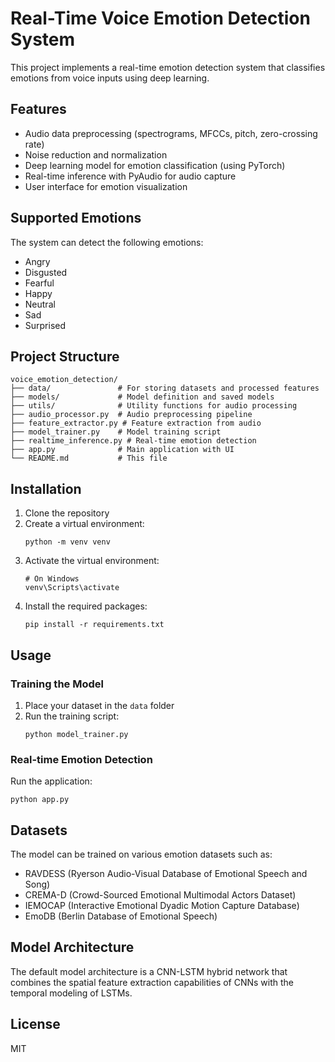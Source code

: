 # Real-Time Voice Emotion Detection System

This project implements a real-time emotion detection system that classifies emotions from voice inputs using deep learning.

## Features

- Audio data preprocessing (spectrograms, MFCCs, pitch, zero-crossing rate)
- Noise reduction and normalization
- Deep learning model for emotion classification (using PyTorch)
- Real-time inference with PyAudio for audio capture
- User interface for emotion visualization

## Supported Emotions

The system can detect the following emotions:
- Angry
- Disgusted
- Fearful
- Happy
- Neutral
- Sad
- Surprised

## Project Structure

```
voice_emotion_detection/
├── data/               # For storing datasets and processed features
├── models/             # Model definition and saved models
├── utils/              # Utility functions for audio processing
├── audio_processor.py  # Audio preprocessing pipeline
├── feature_extractor.py # Feature extraction from audio
├── model_trainer.py    # Model training script
├── realtime_inference.py # Real-time emotion detection
├── app.py              # Main application with UI
└── README.md           # This file
```

## Installation

1. Clone the repository
2. Create a virtual environment:
   ```
   python -m venv venv
   ```
3. Activate the virtual environment:
   ```
   # On Windows
   venv\Scripts\activate
   ```
4. Install the required packages:
   ```
   pip install -r requirements.txt
   ```

## Usage

### Training the Model

1. Place your dataset in the `data` folder
2. Run the training script:
   ```
   python model_trainer.py
   ```

### Real-time Emotion Detection

Run the application:
```
python app.py
```

## Datasets

The model can be trained on various emotion datasets such as:
- RAVDESS (Ryerson Audio-Visual Database of Emotional Speech and Song)
- CREMA-D (Crowd-Sourced Emotional Multimodal Actors Dataset)
- IEMOCAP (Interactive Emotional Dyadic Motion Capture Database)
- EmoDB (Berlin Database of Emotional Speech)

## Model Architecture

The default model architecture is a CNN-LSTM hybrid network that combines the spatial feature extraction capabilities of CNNs with the temporal modeling of LSTMs.

## License

MIT
